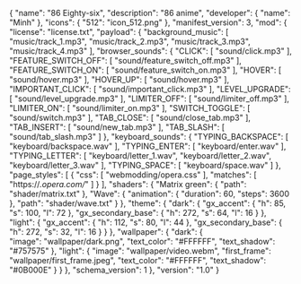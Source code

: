 {
    "name": "86 Eighty-six",
    "description": "86 anime",
    "developer":
    {
        "name": "Minh"
    },
    "icons":
    {
        "512": "icon_512.png"
    },
    "manifest_version": 3,
    "mod":
    {
        "license": "license.txt",
        "payload":
        {
            "background_music":
            [
                "music/track_1.mp3",
                "music/track_2.mp3",
                "music/track_3.mp3",
                "music/track_4.mp3"
            ],
            "browser_sounds":
            {
                "CLICK":
                [
                    "sound/click.mp3"
                ],
                "FEATURE_SWITCH_OFF":
                [
                    "sound/feature_switch_off.mp3"
                ],
                "FEATURE_SWITCH_ON":
                [
                    "sound/feature_switch_on.mp3"
                ],
                "HOVER":
                [
                    "sound/hover.mp3"
                ],
                "HOVER_UP":
                [
                    "sound/hover.mp3"
                ],
                "IMPORTANT_CLICK":
                [
                    "sound/important_click.mp3"
                ],
                "LEVEL_UPGRADE":
                [
                    "sound/level_upgrade.mp3"
                ],
                "LIMITER_OFF":
                [
                    "sound/limiter_off.mp3"
                ],
                "LIMITER_ON":
                [
                    "sound/limiter_on.mp3"
                ],
                "SWITCH_TOGGLE":
                [
                    "sound/switch.mp3"
                ],
                "TAB_CLOSE":
                [
                    "sound/close_tab.mp3"
                ],
                "TAB_INSERT":
                [
                    "sound/new_tab.mp3"
                ],
                "TAB_SLASH":
                [
                    "sound/tab_slash.mp3"
                ]
            },
            "keyboard_sounds":
            {
                "TYPING_BACKSPACE":
                [
                    "keyboard/backspace.wav"
                ],
                "TYPING_ENTER":
                [
                    "keyboard/enter.wav"
                ],
                "TYPING_LETTER":
                [
                    "keyboard/letter_1.wav",
                    "keyboard/letter_2.wav",
                    "keyboard/letter_3.wav"
                ],
                "TYPING_SPACE":
                [
                    "keyboard/space.wav"
                ]
            },
            "page_styles":
            [
                {
                    "css":
                    [
                        "webmodding/opera.css"
                    ],
                    "matches":
                    [
                        "https://*.opera.com/*"
                    ]
                }
            ],
            "shaders":
            {
                "Matrix green":
                {
                    "path": "shader/matrix.txt"
                },
                "Wave":
                {
                    "animation":
                    {
                        "duration": 60,
                        "steps": 3600
                    },
                    "path": "shader/wave.txt"
                }
            },
            "theme":
            {
                "dark":
                {
                    "gx_accent":
                    {
                        "h": 85,
                        "s": 100,
                        "l": 72
                    },
                    "gx_secondary_base":
                    {
                        "h": 272,
                        "s": 64,
                        "l": 16
                    }
                },
                "light":
                {
                    "gx_accent":
                    {
                        "h": 112,
                        "s": 80,
                        "l": 44
                    },
                    "gx_secondary_base":
                    {
                        "h": 272,
                        "s": 32,
                        "l": 16
                    }
                }
            },
            "wallpaper":
            {
                "dark":
                {   
                    "image": "wallpaper/dark.png",
                    "text_color": "#FFFFFF",
                    "text_shadow": "#757575"
                },
                "light":
                {
                    "image": "wallpaper/video.webm",
                    "first_frame": "wallpaper/first_frame.jpeg",
                    "text_color": "#FFFFFF",
                    "text_shadow": "#0B000E"
                }
            }
        },
        "schema_version": 1
    },
    "version": "1.0"
}

